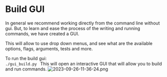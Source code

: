 # Build GUI

In general we recommend working directly from the command line without gui.
But, to learn and ease the process of the writing and running commands, we have created a GUI.

This will allow to use drop down menus, and see what are the available options, flags, arguments, tests and more.

To run the build gui:  
```./gui_build.py ```
This will open an interactive GUI that will allow you to build and run commands.
![2023-09-26-11-36-24.png](/snapshots/2023-09-26-11-36-24.png)